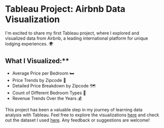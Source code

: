 # Tableau Project: Airbnb Data Visualization

I'm excited to share my first Tableau project, where I explored and visualized data from Airbnb, a leading international platform for unique lodging experiences. 🌍

## What I Visualized:**
- Average Price per Bedroom 🛏️
- Price Trends by Zipcode 📍
- Detailed Price Breakdown by Zipcode 🗺️
- Count of Different Bedroom Types 🏡
- Revenue Trends Over the Years 💰

This project has been a valuable step in my journey of learning data analysis with Tableau. Feel free to explore the visualizations [here](https://public.tableau.com/views/AirBnBProject_17238093384960/Dashboard1?:language=en-US&publish=yes&:sid=&:redirect=auth&:display_count=n&:origin=viz_share_link) and check out the dataset I used [here](https://www.kaggle.com/datasets/alexanderfreberg/airbnb-listings-2016-dataset). Any feedback or suggestions are welcome!

